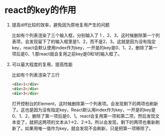 # react的key的作用

1. 提高diff比较的效率，避免因为原地复用产生的问题 

    比如有个列表渲染了三个输入框，分别输入了 1 、2、3，这时候删除第一个列表项，会发现留下了的输入框里是1、2，而不是2、3。这就是因为没有指定key，react会默认使用index作为key，一开是的key是0、1、2，删除了第一项后是0、1.那react就会复用之前key是0和1的输入框了。
2. 可以最大程度的复用，提高性能
    
    比如有个列表渲染了三行
    ```html
    <div>1</div>
    <div>2</div>
    <div>3</div>
    ```
    打开控制台的Element，这时候删除第一个列表项。会发现剩下的两项也刷新了。这也是因为没有指定key，React默认用index作为key，一开是的key是0、1、2，删除了第一项后是0、1。react会复用第一项和第二项，然后发现文本变了，就把这两项的文本从1->2、2->3。所以会发现，剩下的两项也重新刷新了。如果用唯一值作为key，就会发现不会刷新，只是把第一项移除了。